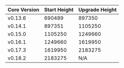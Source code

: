 | Core Version | Start Height | Upgrade Height |
| ------------ | ------------ | -------------- |
| v0.13.6      | 690489       | 897350         |
| v0.14.1      | 897351       | 1105250        |
| v0.15.0      | 1105250      | 1249660        |
| v0.16.1      | 1249660      | 1619950        |
| v0.17.3      | 1619950      | 2183275        |
| v0.18.2      | 2183275      | N/A            |
